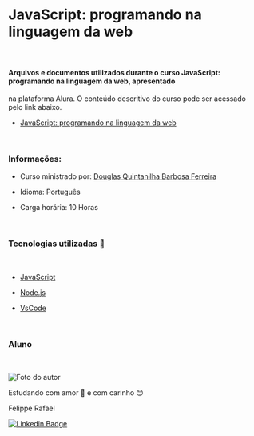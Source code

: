 # JavaScript: programando na linguagem da web
<br>

#### Arquivos e documentos utilizados durante o curso **JavaScript: programando na linguagem da web**, apresentado
na plataforma Alura. O conteúdo descritivo do curso pode ser acessado pelo link abaixo.

- [JavaScript: programando na linguagem da web](https://cursos.alura.com.br/course/javascript-programando-na-linguagem-web)

<br>

### Informações:

* Curso ministrado por: [Douglas Quintanilha Barbosa Ferreira](https://www.linkedin.com/in/douglas-quintanilha/)

* Idioma: Português

* Carga horária: 10 Horas

<br>

### Tecnologias utilizadas 🔧
<br>

* [JavaScript](https://developer.mozilla.org/pt-BR/docs/Web/JavaScript)

* [Node.js](https://nodejs.org/en/)

* [VsCode](https://code.visualstudio.com/)

<br>


### Aluno
<br>

![Foto do autor](https://user-images.githubusercontent.com/98472557/151680533-d07e7b10-5c68-4db6-8e59-c4641d6936a5.jpg)

Estudando com amor 💝 e com carinho 😊 

Felippe Rafael

[![Linkedin Badge](https://img.shields.io/badge/-Felippe-blue?style=flat-square&logo=Linkedin&logoColor=white&link=https://www.linkedin.com/in/felippe-rafael/)](https://www.linkedin.com/in/frafaelrls/)